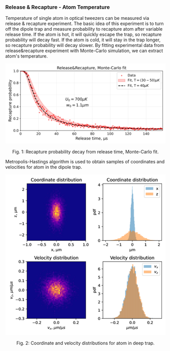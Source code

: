### Release & Recapture - Atom Temperature

Temperature of single atom in optical tweezers can be measured via release & recapture experiment. 
The basic idea of this experiment is to turn off the dipole trap and measure probability to recapture atom after variable release time.
If the atom is hot, it will quickly escape the trap, so recapture probability will decay fast. If the atom is cold, it will stay in the trap longer, so recapture probability will decay slower. By fitting experimental data from release&recapture experiment with Monte-Carlo simulation, we can extract atom's temperature.

<p align="middle">
  <img src="./images/temperature.jpg"/>
  <p align="center">
    Fig. 1: Recapture probability decay from release time, Monte-Carlo fit.
  </p> 
</p>

Metropolis-Hastings algorithm is used to obtain samples of coordinates and velocities for atom in the dipole trap. 

<p align="middle">
  <img src="./images/samples.jpg"/>
  <p align="center">
    Fig. 2: Coordinate and velocity distributions for atom in deep trap. 
  </p> 
</p>
